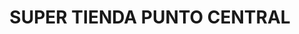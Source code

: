---
title: "SUPER TIENDA PUNTO CENTRAL"
url: /fusagasuga/super-tienda-punto-central/
shop: supermercado
---
